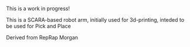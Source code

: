 This is a work in progress!

This is a SCARA-based robot arm, initially used for 3d-printing, inteded to be used for Pick and Place

Derived from RepRap Morgan
